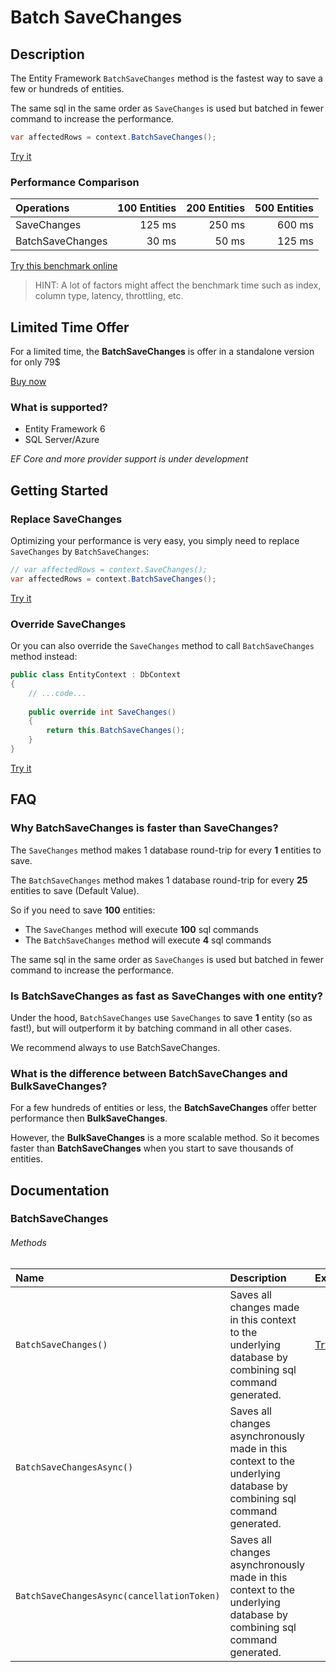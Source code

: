 # Batch SaveChanges

## Description

The Entity Framework `BatchSaveChanges` method is the fastest way to save a few or hundreds of entities.

The same sql in the same order as `SaveChanges` is used but batched in fewer command to increase the performance.

```csharp
var affectedRows = context.BatchSaveChanges();
```
[Try it](https://dotnetfiddle.net/hHLUnp)

### Performance Comparison

| Operations       | 100 Entities | 200 Entities | 500 Entities |
| :--------------- | -----------: | -----------: | -----------: |
| SaveChanges      | 125 ms       | 250 ms       | 600 ms       |
| BatchSaveChanges | 30 ms        | 50 ms        | 125 ms       |

[Try this benchmark online](https://dotnetfiddle.net/qCVyzm)

> HINT: A lot of factors might affect the benchmark time such as index, column type, latency, throttling, etc.

## Limited Time Offer
For a limited time, the **BatchSaveChanges** is offer in a standalone version for only 79$

[Buy now](http://test-entityframework-extensions.net:25393/pricing-limited)

### What is supported?
- Entity Framework 6
- SQL Server/Azure

_EF Core and more provider support is under development_

## Getting Started

### Replace SaveChanges
Optimizing your performance is very easy, you simply need to replace `SaveChanges` by `BatchSaveChanges`:

```csharp
// var affectedRows = context.SaveChanges();
var affectedRows = context.BatchSaveChanges();
```
[Try it](https://dotnetfiddle.net/8f4foP)

### Override SaveChanges
Or you can also override the `SaveChanges` method to call `BatchSaveChanges` method instead:

```csharp
public class EntityContext : DbContext
{
    // ...code...
    
    public override int SaveChanges()
    {
        return this.BatchSaveChanges();
    }
}
```
[Try it](https://dotnetfiddle.net/I3h9XM)

## FAQ

### Why BatchSaveChanges is faster than SaveChanges?
The `SaveChanges` method makes 1 database round-trip for every **1** entities to save.

The `BatchSaveChanges` method makes 1 database round-trip for every **25** entities to save (Default Value).

So if you need to save **100** entities:
- The `SaveChanges` method will execute **100** sql commands
- The `BatchSaveChanges` method will execute **4** sql commands

The same sql in the same order as `SaveChanges` is used but batched in fewer command to increase the performance.

### Is BatchSaveChanges as fast as SaveChanges with one entity?

Under the hood, `BatchSaveChanges` use `SaveChanges` to save **1** entity (so as fast!), but will outperform it by batching command in all other cases.

We recommend always to use BatchSaveChanges.

### What is the difference between BatchSaveChanges and BulkSaveChanges?
For a few hundreds of entities or less, the **BatchSaveChanges** offer better performance then **BulkSaveChanges**.

However, the **BulkSaveChanges** is a more scalable method. So it becomes faster than **BatchSaveChanges** when you start to save thousands of entities.

## Documentation

### BatchSaveChanges

###### Methods

| Name | Description | Example |
| :--- | :---------- | :------ |
| `BatchSaveChanges()` | Saves all changes made in this context to the underlying database by combining sql command generated. | [Try it](https://dotnetfiddle.net/kCl8oB) |
| `BatchSaveChangesAsync()` | Saves all changes asynchronously made in this context to the underlying database by combining sql command generated. | |
| `BatchSaveChangesAsync(cancellationToken)` | Saves all changes asynchronously made in this context to the underlying database by combining sql command generated. | |
